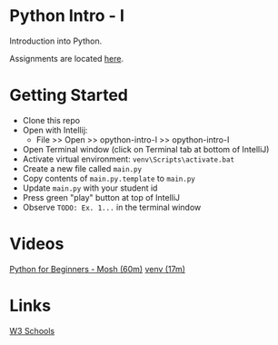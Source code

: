 # Python Intro - I
Introduction into Python.

Assignments are located [here](assignments.md).

# Getting Started
- Clone this repo
- Open with Intellij:
  - File >> Open >> opython-intro-I >> opython-intro-I
- Open Terminal window (click on Terminal tab at bottom of IntelliJ)
- Activate virtual environment: `venv\Scripts\activate.bat`
- Create a new file called `main.py`
- Copy contents of `main.py.template` to `main.py`
- Update `main.py` with your student id
- Press green "play" button at top of IntelliJ 
- Observe `TODO: Ex. 1...` in the terminal window

# Videos
[Python for Beginners - Mosh (60m)](https://youtu.be/kqtD5dpn9C8)
[venv (17m)](https://youtu.be/APOPm01BVrk)

# Links
[W3 Schools]()


